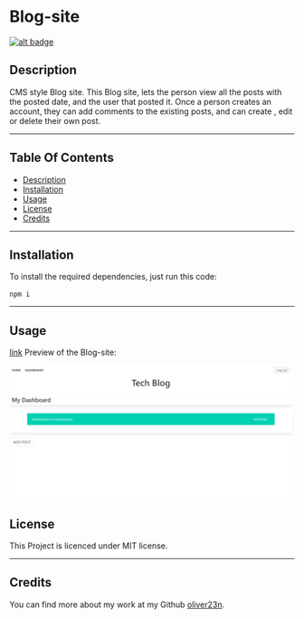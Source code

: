 # Blog-site

[![alt badge](https://img.shields.io/badge/licence-MIT-blue)](https://opensource.org/license/mit/)

## Description

CMS style Blog site.
This Blog site, lets the person view all the posts with the posted date, and the user that posted it. Once a person creates an account, they can add comments to the existing posts, and can create , edit or delete their own post.


---

## Table Of Contents
                             
- [Description](#description)
- [Installation](#installation)
- [Usage](#usage)
- [License](#license)
- [Credits](#credits)

---

## Installation

To install the required dependencies, just run this code: 

```
npm i
```

---

## Usage

[link](https://infinite-temple-42269-d5a50674bc55.herokuapp.com/)
 Preview of the Blog-site:

![screenshot](./img/screencapture-localhost-3001-dashboard-2023-07-20-15_37_50.png)




## License

This Project is licenced under MIT license.

---


## Credits

You can find more about my work at my Github [oliver23n](https://github.com/oliver23n).





